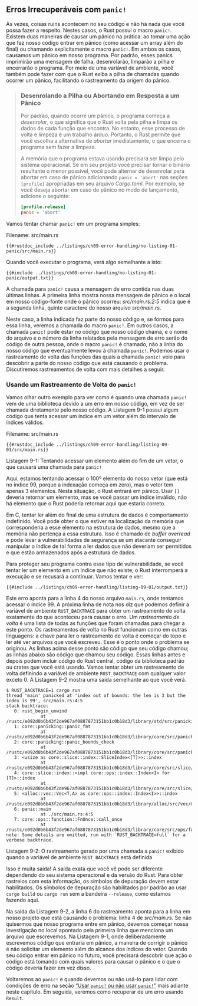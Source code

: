 ## Erros Irrecuperáveis com `panic!`

Às vezes, coisas ruins acontecem no seu código e não há nada que você possa fazer a respeito. Nestes casos, o Rust possui o macro `panic!`. Existem duas maneiras de causar um pânico na prática: ao tomar uma ação que faz nosso código entrar em pânico (como acessar um array além do final) ou chamando explicitamente o macro `panic!`. Em ambos os casos, causamos um pânico em nosso programa. Por padrão, esses panics imprimirão uma mensagem de falha, desenrolarão, limparão a pilha e encerrarão o programa. Por meio de uma variável de ambiente, você também pode fazer com que o Rust exiba a pilha de chamadas quando ocorrer um pânico, facilitando o rastreamento da origem do pânico.

> ### Desenrolando a Pilha ou Abortando em Resposta a um Pânico
>
> Por padrão, quando ocorre um pânico, o programa começa a *desenrolar*, o que significa que o Rust volta pela pilha e limpa os dados de cada função que encontra. No entanto, esse processo de volta e limpeza é um trabalho árduo. Portanto, o Rust permite que você escolha a alternativa de *abortar* imediatamente, o que encerra o programa sem fazer a limpeza.
>
> A memória que o programa estava usando precisará ser limpa pelo sistema operacional. Se em seu projeto você precisar tornar o binário resultante o menor possível, você pode alternar de desenrolar para abortar em caso de pânico adicionando `panic = 'abort'` nas seções `[profile]` apropriadas em seu arquivo *Cargo.toml*. Por exemplo, se você deseja abortar em caso de pânico no modo de lançamento, adicione o seguinte:
>
> ```toml
> [profile.release]
> panic = 'abort'
> ```

Vamos tentar chamar `panic!` em um programa simples:

<span class="filename">Filename: src/main.rs</span>

```rust,should_panic,panics
{{#rustdoc_include ../listings/ch09-error-handling/no-listing-01-panic/src/main.rs}}
```

Quando você executar o programa, verá algo semelhante a isto:

```console
{{#include ../listings/ch09-error-handling/no-listing-01-panic/output.txt}}
```

A chamada para `panic!` causa a mensagem de erro contida nas duas últimas linhas. A primeira linha mostra nossa mensagem de pânico e o local em nosso código-fonte onde o pânico ocorreu: *src/main.rs:2:5* indica que é a segunda linha, quinto caractere do nosso arquivo *src/main.rs*.

Neste caso, a linha indicada faz parte do nosso código e, se formos para essa linha, veremos a chamada do macro `panic!`. Em outros casos, a chamada `panic!` pode estar no código que nosso código chama, e o nome do arquivo e o número da linha relatados pela mensagem de erro serão do código de outra pessoa, onde o macro `panic!` é chamado, não a linha do nosso código que eventualmente levou à chamada `panic!`. Podemos usar o rastreamento de volta das funções das quais a chamada `panic!` veio para descobrir a parte do nosso código que está causando o problema. Discutiremos rastreamentos de volta com mais detalhes a seguir.

### Usando um Rastreamento de Volta do `panic!`

Vamos olhar outro exemplo para ver como é quando uma chamada `panic!` vem de uma biblioteca devido a um erro em nosso código, em vez de ser chamada diretamente pelo nosso código. A Listagem 9-1 possui algum código que tenta acessar um índice em um vetor além do intervalo de índices válidos.

<span class="filename">Filename: src/main.rs</span>

```rust,should_panic,panics
{{#rustdoc_include ../listings/ch09-error-handling/listing-09-01/src/main.rs}}
```

<span class="caption">Listagem 9-1: Tentando acessar um elemento além do fim de um vetor, o que causará uma chamada para `panic!`</span>

Aqui, estamos tentando acessar o 100º elemento do nosso vetor (que está no índice 99, porque a indexação começa em zero), mas o vetor tem apenas 3 elementos. Nesta situação, o Rust entrará em pânico. Usar `[]` deveria retornar um elemento, mas se você passar um índice inválido, não há elemento que o Rust poderia retornar aqui que estaria correto.

Em C, tentar ler além do final de uma estrutura de dados é comportamento indefinido. Você pode obter o que estiver na localização da memória que corresponderia a esse elemento na estrutura de dados, mesmo que a memória não pertença a essa estrutura. Isso é chamado de *buffer overread* e pode levar a vulnerabilidades de segurança se um atacante conseguir manipular o índice de tal forma a ler dados que não deveriam ser permitidos e que estão armazenados após a estrutura de dados.

Para proteger seu programa contra esse tipo de vulnerabilidade, se você tentar ler um elemento em um índice que não existe, o Rust interromperá a execução e se recusará a continuar. Vamos tentar e ver:

```console
{{#include ../listings/ch09-error-handling/listing-09-01/output.txt}}
```

Este erro aponta para a linha 4 do nosso arquivo `main.rs`, onde tentamos acessar o índice 99. A próxima linha de nota nos diz que podemos definir a variável de ambiente `RUST_BACKTRACE` para obter um rastreamento de volta exatamente do que aconteceu para causar o erro. Um *rastreamento de volta* é uma lista de todas as funções que foram chamadas para chegar a este ponto. Os rastreamentos de volta no Rust funcionam como em outras linguagens: a chave para ler o rastreamento de volta é começar do topo e ler até ver arquivos que você escreveu. Esse é o ponto onde o problema se originou. As linhas acima desse ponto são código que seu código chamou; as linhas abaixo são código que chamou seu código. Essas linhas antes e depois podem incluir código do Rust central, código da biblioteca padrão ou crates que você está usando. Vamos tentar obter um rastreamento de volta definindo a variável de ambiente `RUST_BACKTRACE` com qualquer valor exceto 0. A Listagem 9-2 mostra uma saída semelhante ao que você verá.

<!-- manual-regeneration
cd listings/ch09-error-handling/listing-09-01
RUST_BACKTRACE=1 cargo run
copy the backtrace output below
check the backtrace number mentioned in the text below the listing
-->

```console
$ RUST_BACKTRACE=1 cargo run
thread 'main' panicked at 'index out of bounds: the len is 3 but the index is 99', src/main.rs:4:5
stack backtrace:
   0: rust_begin_unwind
             at /rustc/e092d0b6b43f2de967af0887873151bb1c0b18d3/library/std/src/panicking.rs:584:5
   1: core::panicking::panic_fmt
             at /rustc/e092d0b6b43f2de967af0887873151bb1c0b18d3/library/core/src/panicking.rs:142:14
   2: core::panicking::panic_bounds_check
             at /rustc/e092d0b6b43f2de967af0887873151bb1c0b18d3/library/core/src/panicking.rs:84:5
   3: <usize as core::slice::index::SliceIndex<[T]>>::index
             at /rustc/e092d0b6b43f2de967af0887873151bb1c0b18d3/library/core/src/slice/index.rs:242:10
   4: core::slice::index::<impl core::ops::index::Index<I> for [T]>::index
             at /rustc/e092d0b6b43f2de967af0887873151bb1c0b18d3/library/core/src/slice/index.rs:18:9
   5: <alloc::vec::Vec<T,A> as core::ops::index::Index<I>>::index
             at /rustc/e092d0b6b43f2de967af0887873151bb1c0b18d3/library/alloc/src/vec/mod.rs:2591:9
   6: panic::main
             at ./src/main.rs:4:5
   7: core::ops::function::FnOnce::call_once
             at /rustc/e092d0b6b43f2de967af0887873151bb1c0b18d3/library/core/src/ops/function.rs:248:5
note: Some details are omitted, run with `RUST_BACKTRACE=full` for a verbose backtrace.
```

<span class="caption">Listagem 9-2: O rastreamento gerado por uma chamada a `panic!` exibido quando a variável de ambiente `RUST_BACKTRACE` está definida</span>

Isso é muita saída! A saída exata que você vê pode ser diferente dependendo
do seu sistema operacional e da versão do Rust. Para obter rastreios com esta
informação, os símbolos de depuração devem estar habilitados. Os símbolos de
depuração são habilitados por padrão ao usar `cargo build` ou `cargo run`
sem a bandeira `--release`, como estamos fazendo aqui.

Na saída da Listagem 9-2, a linha 6 do rastreamento aponta para a linha em nosso
projeto que está causando o problema: linha 4 de *src/main.rs*. Se não quisermos
que nosso programa entre em pânico, devemos começar nossa investigação no local apontado
pela primeira linha que menciona um arquivo que escrevemos. Na Listagem 9-1, onde
deliberadamente escrevemos código que entraria em pânico, a maneira de corrigir o pânico
é não solicitar um elemento além do alcance dos índices do vetor. Quando seu código
entrar em pânico no futuro, você precisará descobrir que ação o código está tomando
com quais valores para causar o pânico e o que o código deveria fazer em vez disso.

Voltaremos ao `panic!` e quando devemos ou não usá-lo para
lidar com condições de erro na seção [“Usar `panic!` ou não
usar `panic!`”][to-panic-or-not-to-panic]<!-- ignore --> mais adiante neste
capítulo. Em seguida, veremos como recuperar de um erro usando `Result`.

[to-panic-or-not-to-panic]:
ch09-03-to-panic-or-not-to-panic.html#to-panic-or-not-to-panic
